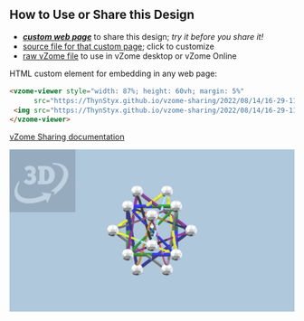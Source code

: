 
## How to Use or Share this Design

 - [***custom web page***][post] to share this design; *try it before you share it!*
 - [source file for that custom page][source]; click to customize
 - [raw vZome file][raw] to use in vZome desktop or vZome Online
 
 HTML custom element for embedding in any web page:
 ```html
<vzome-viewer style="width: 87%; height: 60vh; margin: 5%"
       src="https://ThynStyx.github.io/vzome-sharing/2022/08/14/16-29-11-10-Tetra/10-Tetra.vZome" >
  <img src="https://ThynStyx.github.io/vzome-sharing/2022/08/14/16-29-11-10-Tetra/10-Tetra.png" />
</vzome-viewer>
 ```

[vZome Sharing documentation](https://vzome.github.io/vzome/sharing.html#how-it-works)

![Image](<10-Tetra.png>)


[post]: <https://ThynStyx.github.io/vzome-sharing/2022/08/14/10-Tetra-16-29-11.html>
[source]: <https://github.com/ThynStyx/vzome-sharing/edit/main/_posts/2022-08-14-10-Tetra-16-29-11.md>
[raw]: <https://raw.githubusercontent.com/ThynStyx/vzome-sharing/main/2022/08/14/16-29-11-10-Tetra/10-Tetra.vZome>